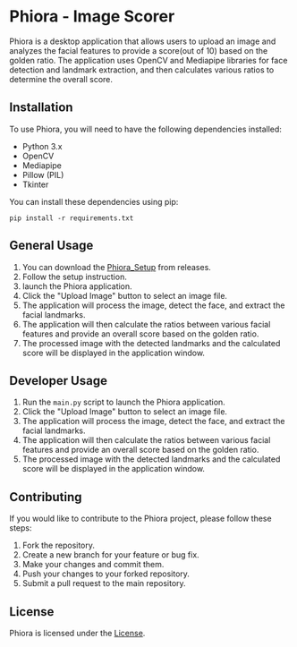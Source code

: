 # Phiora - Image Scorer

Phiora is a desktop application that allows users to upload an image and analyzes the facial features to provide a score(out of 10) based on the golden ratio. The application uses OpenCV and Mediapipe libraries for face detection and landmark extraction, and then calculates various ratios to determine the overall score.

## Installation

To use Phiora, you will need to have the following dependencies installed:

- Python 3.x
- OpenCV
- Mediapipe
- Pillow (PIL)
- Tkinter

You can install these dependencies using pip:

```
pip install -r requirements.txt
```

## General Usage

1. You can download the [Phiora_Setup](https://github.com/Pratham-Vishwakarma/Phiora/releases/download/v1.5.0/Phiora_Setup_v1.5.0.exe) from releases.
2. Follow the setup instruction.
3. launch the Phiora application.
4.  Click the "Upload Image" button to select an image file.
5. The application will process the image, detect the face, and extract the facial landmarks.
6. The application will then calculate the ratios between various facial features and provide an overall score based on the golden ratio.
7. The processed image with the detected landmarks and the calculated score will be displayed in the application window.

## Developer Usage

1. Run the `main.py` script to launch the Phiora application.
2. Click the "Upload Image" button to select an image file.
3. The application will process the image, detect the face, and extract the facial landmarks.
4. The application will then calculate the ratios between various facial features and provide an overall score based on the golden ratio.
5. The processed image with the detected landmarks and the calculated score will be displayed in the application window.

## Contributing

If you would like to contribute to the Phiora project, please follow these steps:

1. Fork the repository.
2. Create a new branch for your feature or bug fix.
3. Make your changes and commit them.
4. Push your changes to your forked repository.
5. Submit a pull request to the main repository.

## License

Phiora is licensed under the [License](license.txt).